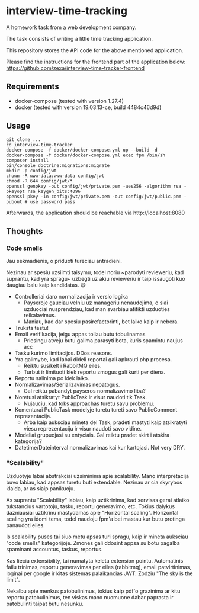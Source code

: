 # interview-time-tracking
A homework task from a web development company.

The task consists of writing a little time tracking application.

This repository stores the API code for the above mentioned application.

Please find the instructions for the frontend part of the application below:
https://github.com/zexa/interview-time-tracker-frontend

## Requirements
* docker-compose (tested with version 1.27.4)
* docker (tested with version 19.03.13-ce, build 4484c46d9d)

## Usage
```
git clone ...
cd interview-time-tracker
docker-compose -f docker/docker-compose.yml up --build -d
docker-compose -f docker/docker-compose.yml exec fpm /bin/sh
composer install
bin/console doctrine:migrations:migrate
mkdir -p config/jwt
chown -R www-data:www-data config/jwt
chmod -R 644 config/jwt/*
openssl genpkey -out config/jwt/private.pem -aes256 -algorithm rsa -pkeyopt rsa_keygen_bits:4096
openssl pkey -in config/jwt/private.pem -out config/jwt/public.pem -pubout # use password pass
```

Afterwards, the application should be reachable via http://localhost:8080

## Thoughts

### Code smells
Jau sekmadienis, o priduoti tureciau antradieni.

Nezinau ar spesiu uzsiimti taisymu, todel noriu ~parodyti revieweriu, kad 
suprantu, kad yra spragu~ uzbegti uz akiu revieweriu ir taip issaugoti kuo 
daugiau balu kaip kandidatas. :smile:

* Controlleriai daro normalizacija ir verslo logika
  * Payseroje gauciau velniu uz manageriu nenaudojima, o siai uzduociai 
    nusprendziau, kad man svarbiau atitikti uzduoties reikalavimus.
  * Maniau, kad dar spesiu pasirefactorinti, bet laiko kaip ir nebera.
* Truksta testu!
* Email verifikacija, jeigu appas toliau butu tobulinamas
    * Priesingu atveju butu galima parasyti bota, kuris spamintu naujus acc
* Tasku kurimo limitacijos. DDos reasons.
* Yra galimybe, kad labai dideli reportai gali apkrauti php procesa.
    * Reiktu susikelt i RabbitMQ eiles.
    * Turbut ir limituoti kiek reportu zmogus gali kurti per diena.
* Reportu salinima po kiek laiko.
* Normalizavimas/Serializavimas nepatogus.
    * Gal reiktu pabandyt payseros normalizavimo liba?
* Noretusi atsikratyt PublicTask ir visur naudoti tik Task.
    * Nujauciu, kad toks approachas turetu savu problemu.
* Komentarai PublicTask modelyje turetu tureti savo PublicComment 
  reprezentacija.
    * Arba kaip auksciau mineta del Task, pradeti mastyti kaip atsikratyti 
      viesu reprezentaciju ir visur naudoti savo vidine.
* Modeliai grupuojasi su entyciais. Gal reiktu pradet skirt i atskira 
  kategorija?
* Datetime/Dateinterval normalizavimas kai kur kartojasi. Not very DRY.

### "Scalability"
Uzduotyje labai abstrakciai uzsiminima apie scalability. Mano interpretacija
buvo labiau, kad appsas turetu buti extendable. Nezinau ar cia skyrybos klaida,
ar as siaip panikuoju.

As suprantu "Scalability" labiau, kaip uztikrinima, kad servisas gerai atlaiko
tukstancius vartotoju, tasku, reportu generavimo, etc. Tokius dalykus 
dazniausiai uztikrinu mastydamas apie "Horizontal scaling". Horizontal scaling
yra idomi tema, todel naudoju fpm'a bei mastau kur butu protinga panaudoti 
eiles.

Is scalability puses tai siuo metu apsas turi spragu, kaip ir mineta auksciau
"code smells" kategorijoje. Zmones gali ddosint appsa su botu pagalba 
spaminant accountus, taskus, reportus.

Kas liecia extensibility, tai numatyta keleta extension pointu. Automatinis
failu trinimas, reportu generavimas per eiles (rabbitmq), email patvirtinimas,
loginai per google ir kitas sistemas palaikancias JWT. Zodziu "The sky is the 
limit".

Nekalbu apie menkus patobulinimus, tokius kaip pdf'o grazinima ar kitu reportu
patobulinimus, ten viskas mano nuomuone dabar paprasta ir patobulinti taipat
butu nesunku.
